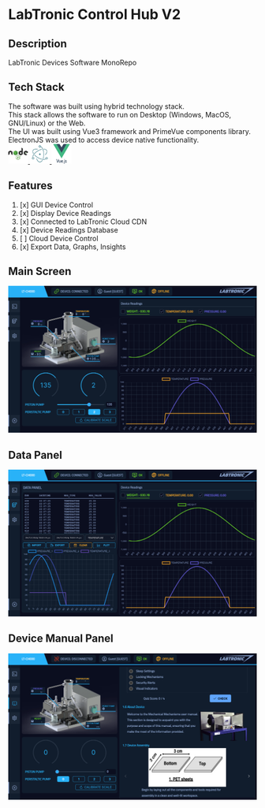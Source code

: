# LabTronic Control Hub V2

## Description
LabTronic Devices Software MonoRepo

## Tech Stack
The software was built using hybrid technology stack.  
This stack allows the software to run on Desktop (Windows, MacOS, GNU/Linux) or the Web.  
The UI was built using Vue3 framework and PrimeVue components library.  
ElectronJS was used to access device native functionality.  
<a href="https://nodejs.org" target="_blank" rel="noreferrer">
    <img src="https://raw.githubusercontent.com/devicons/devicon/master/icons/nodejs/nodejs-original-wordmark.svg" alt="nodejs" width="40" height="40"/>
</a>
<a href="https://www.electronjs.org" target="_blank" rel="noreferrer">
    <img src="https://raw.githubusercontent.com/devicons/devicon/master/icons/electron/electron-original.svg" alt="electron" width="40" height="40"/>
</a>
<a href="https://vuejs.org/" target="_blank" rel="noreferrer">
    <img src="https://raw.githubusercontent.com/devicons/devicon/master/icons/vuejs/vuejs-original-wordmark.svg" alt="vuejs" width="40" height="40"/>
</a>

## Features
1. [x] GUI Device Control
2. [x] Display Device Readings
3. [x] Connected to LabTronic Cloud CDN
4. [x] Device Readings Database
5. [ ] Cloud Device Control
6. [x] Export Data, Graphs, Insights

## Main Screen
<p align="center">
    <img src="screenshot_1.png" alt="Screenshot_1" />
</p>

## Data Panel
<p align="center">
    <img src="screenshot_2.png" alt="Screenshot_2" />
</p>

## Device Manual Panel
<p align="center">
    <img src="screenshot_3.png" alt="Screenshot_3" />
</p>